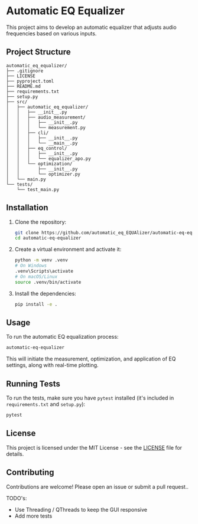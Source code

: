 # Automatic EQ Equalizer

This project aims to develop an automatic equalizer that adjusts audio frequencies based on various inputs.

## Project Structure

```
automatic_eq_equalizer/
├── .gitignore
├── LICENSE
├── pyproject.toml
├── README.md
├── requirements.txt
├── setup.py
├── src/
│   ├── automatic_eq_equalizer/
│   │   ├── __init__.py
│   │   ├── audio_measurement/
│   │   │   ├── __init__.py
│   │   │   └── measurement.py
│   │   ├── cli/
│   │   │   ├── __init__.py
│   │   │   └── __main__.py
│   │   ├── eq_control/
│   │   │   ├── __init__.py
│   │   │   └── equalizer_apo.py
│   │   └── optimization/
│   │       ├── __init__.py
│   │       └── optimizer.py
│   └── main.py
└── tests/
    └── test_main.py
```

## Installation

1.  Clone the repository:
    ```bash
    git clone https://github.com/automatic_eq_EQUAlizer/automatic-eq-equalizer.git
    cd automatic-eq-equalizer
    ```
2.  Create a virtual environment and activate it:
    ```bash
    python -m venv .venv
    # On Windows
    .venv\Scripts\activate
    # On macOS/Linux
    source .venv/bin/activate
    ```
3.  Install the dependencies:
    ```bash
    pip install -e .
    ```

## Usage

To run the automatic EQ equalization process:
```bash
automatic-eq-equalizer
```

This will initiate the measurement, optimization, and application of EQ settings, along with real-time plotting.

## Running Tests

To run the tests, make sure you have `pytest` installed (it's included in `requirements.txt` and `setup.py`):
```bash
pytest
```

## License

This project is licensed under the MIT License - see the [LICENSE](LICENSE) file for details.

## Contributing

Contributions are welcome! Please open an issue or submit a pull request.. 

TODO's:

- Use Threading / QThreads to keep the GUI responsive
- Add more tests
